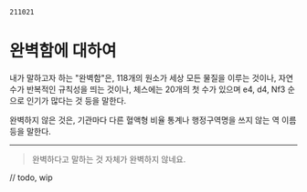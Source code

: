 `211021`
# 완벽함에 대하여
내가 말하고자 하는 "완벽함"은, 118개의 원소가 세상 모든 물질을 이루는 것이나, 자연수가 반복적인 규칙성을 띄는 것이나, 체스에는 20개의 첫 수가 있으며 e4, d4, Nf3 순으로 인기가 많다는 것 등을 말한다.

완벽하지 않은 것은, 기관마다 다른 혈액형 비율 통계나 행정구역명을 쓰지 않는 역 이름 등을 말한다.

---
> 완벽하다고 말하는 것 자체가 완벽하지 않네요.

// todo, wip
